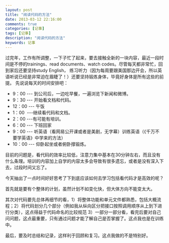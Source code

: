 ```yaml
---
layout: post
title: "阅读代码的方法"
date: 2013-03-12 22:16:00
comments: true
categories: [记事]
tags: [记事]
description: "阅读代码的方法"
keywords: 记事
---
```


  过完年，工作有所调整，一下子忙了起来，要去接触全新的一块内容，最近一段时间是不停的trainings、read documents、watch codes。尽管每天都非常忙，回到家后还要坚持study English， 练习听力（因为每周要跟美国那边开会，所以英语听说已经是非常迫在眉睫了！）还要坚持锻炼身体，毕竟好身体是所有这些的前提。
  先说说每天的时间安排吧：

*  9：00 --- 到公司后，一边吃早餐，一遍浏览下新闻和微博。
*  9：30 --- 开始看文档和代码。
*  12：00 --- 午饭
*  1：00  ---继续看代码和文档。
*  2：00 ---有可能有培训。
*  6：00 --- 下班回家
*  9：00 --- 听英语（看网易公开课或者是美剧，无字幕）训练英语（《千万不要学英语》中学来的方法）
*  10：00 --- 仰卧起坐或者俯卧撑锻炼。

  目前的问题是，看代码的效率比较低，注意力集中基本在30分钟左右，而且没有什么条理。培训的内容加上自学的内容太多会导致有很多遗忘，或者是没有深入下去，过段时间又忘了。

  今天抽出了一点时间好好思考了下到底应该如何去学习包括看代码才是高效的呢？

  首先就是要有个整体的计划，虽然计划不如变化快，但大体方向不能变太大。

  其次对代码要先总体再细节的看，1）将整体功能和单元文件都熟悉，包括大概流程；2）将代码划分几个部分（例如我从纵向区分把接口按照调用顺序从上到下进行分类），这点得益于代码命名的比较规范 3）一部分一部分看，看完后要对自己问问题，这点最重要，只有通过问题才能了解自己是否掌握了。这点我也是在训练中。

  最后，要及时总结和记录，这样利于回顾和复习。这点我做的不是特别好。
